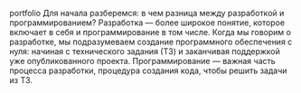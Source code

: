 portfolio
Для начала разберемся: в чем разница между разработкой и программированием? Разработка — более широкое понятие, которое включает в себя и программирование в том числе. Когда мы говорим о разработке, мы подразумеваем создание программного обеспечения с нуля: начиная с технического задания (ТЗ) и заканчивая поддержкой уже опубликованного проекта. Программирование — важная часть процесса разработки, процедура создания кода, чтобы решить задачи из ТЗ.  
